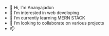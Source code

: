 - 👋 Hi, I’m Ananyajadon
- 👀 I’m interested in web developing
- 🌱 I’m currently learning MERN STACK
- 💞️ I’m looking to collaborate on various projects
- 📫 

<!---
Ananyajadon/Ananyajadon is a ✨ special ✨ repository because its `README.md` (this file) appears on your GitHub profile.
You can click the Preview link to take a look at your changes.
--->
